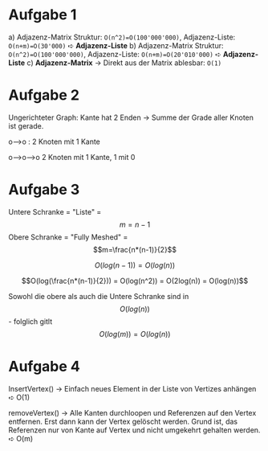 # Aufgabe 1

a) Adjazenz-Matrix Struktur: `O(n^2)=O(100'000'000)`, Adjazenz-Liste: `O(n+m)=O(30'000)` ➪ **Adjazenz-Liste**
b) Adjazenz-Matrix Struktur: `O(n^2)=O(100'000'000)`, Adjazenz-Liste: `O(n+m)=O(20'010'000)` ➪ **Adjazenz-Liste**
c) **Adjazenz-Matrix** → Direkt aus der Matrix ablesbar: `O(1)`

# Aufgabe 2
Ungerichteter Graph: Kante hat 2 Enden → Summe der Grade aller Knoten ist gerade.

o-->o : 2 Knoten mit 1 Kante

o-->o-->o 2 Knoten mit 1 Kante, 1 mit 0

# Aufgabe 3

Untere Schranke = "Liste" = $$m = n-1$$
Obere Schranke = "Fully Meshed" = $$m=\frac{n*(n-1)}{2}$$

$$O(log(n-1)) = O(log(n))$$

$$O(log(\frac{n*(n-1)}{2})) = O(log(n^2)) = O(2log(n)) = O(log(n))$$

Sowohl die obere als auch die Untere Schranke sind in $$O(log(n))$$ - folglich gitlt $$O(log(m)) = O(log(n))$$

# Aufgabe 4

InsertVertex() → Einfach neues Element in der Liste von Vertizes anhängen ➪ O(1)

removeVertex() → Alle Kanten durchloopen und Referenzen auf den Vertex entfernen. Erst dann kann der Vertex gelöscht werden. Grund ist, das Referenzen nur von Kante auf Vertex und nicht umgekehrt gehalten werden. ➪ O(m)
